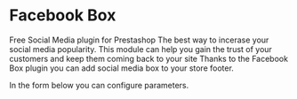 # Facebook Box
 Free Social Media plugin for Prestashop
 The best way to incerase your social media popularity. This module can help you gain the trust of your customers and keep them coming back to your site
 Thanks to the Facebook Box plugin you can add social media box to your store footer.

 In the form below you can configure parameters. 